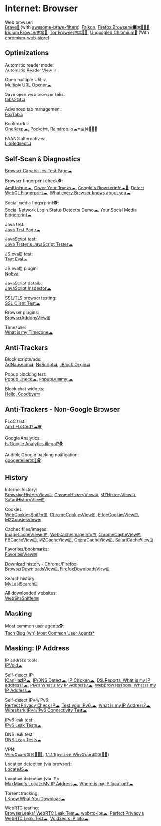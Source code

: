 # Internet: Browser

Web browser:  
[Brave🧛](https://brave.com/) (with [awesome-brave-filters](https://github.com/astariul/awesome-brave-filters)),
[Falkon](https://www.falkon.org/),
[Firefox Browser⊞■⌘🐧🍎🤖](https://www.mozilla.org/en-US/firefox/new/),
[Iridium Browser⊞⌘🐧](https://iridiumbrowser.de/),
[Tor Browser⊞⌘🐧🤖](https://www.torproject.org/),
[Ungoogled Chromium🧛](https://ungoogled-software.github.io/) (With [chromium-web-store](https://github.com/NeverDecaf/chromium-web-store))

## Optimizations

Automatic reader mode:  
[Automatic Reader View⇉](https://addons.mozilla.org/en-US/firefox/addon/automatic-reader-view/)

Open multiple URLs:  
[Multiple URL Opener☁](https://www.websiteplanet.com/webtools/multiple-url/)

Save open web browser tabs:  
[tabs2txt⇉](https://addons.mozilla.org/en-US/firefox/addon/tabs2txt/)

Advanced tab management:  
[FoxTab⇉](https://www.foxtab.com/)

Bookmarks:  
[OneKeep☁](https://onekeep.com/),
[Pocket⇉](https://getpocket.com/),
[Raindrop.io☁⇉⊞⌘🐧🍎🤖](https://raindrop.io/)

FAANG alternatives:  
[LibRedirect⇉](https://libredirect.github.io/)

## Self-Scan & Diagnostics

[Browser Capabilities Test Page☁](https://www.cyscape.com/showbrow.asp)

Browser fingerprint check🕵️:  
[AmIUnique☁](https://amiunique.org/),
[Cover Your Tracks☁](https://coveryourtracks.eff.org/),
[Google's Browserinfo☁🧛](https://toolbox.googleapps.com/apps/browserinfo/),
[Detect WebGL Fingerprint☁](https://webbrowsertools.com/webgl-fingerprint/),
[What every Browser knows about you☁](https://webkay.robinlinus.com/)

Social media fingerprint🕵️:  
[Social Network Login Status Detector Demo☁](https://www.tomanthony.co.uk/tools/detect-social-network-logins/),
[Your Social Media Fingerprint☁](https://robinlinus.github.io/socialmedia-leak/)

Java test:  
[Java Test Page☁](https://www.math.uh.edu/mathonline/JavaTest/JavaTestPage.htm)

JavaScript test:  
[Java Tester's JavaScript Tester☁](https://javatester.org/javascript.html)

JS eval() test:  
[Test Eval☁](https://webbrowsertools.com/test-eval/)

JS eval() plugin:  
[NoEval](https://mybrowseraddon.com/noeval.html)

JavaScript details:  
[JavaScript Inspector☁](https://webbrowsertools.com/javascript/)

SSL/TLS browser testing:  
[SSL Client Test☁](https://clienttest.ssllabs.com:8443/ssltest/viewMyClient.html)

Browser plugins:  
[BrowserAddonsView⊞](https://www.nirsoft.net/utils/web_browser_addons_view.html)

Timezone:  
[What is my Timezone☁](https://webbrowsertools.com/timezone/)

## Anti-Trackers

Block scripts/ads:  
[AdNauseam⇉](https://adnauseam.io/),
[NoScript⇉](https://noscript.net/),
[uBlock Origin⇉](https://github.com/gorhill/uBlock/)

Popup blocking test:  
[Popup Check☁](https://www.popupcheck.com/#test-popup-blocker),
[PopupDummy!☁](https://www.dummysoftware.com/popupdummy_testpage.html)

Block chat widgets:  
[Hello, Goodbye⇉](https://hellogoodbye.app/)

## Anti-Trackers - Non-Google Browser

FLoC test:  
[Am I FLoCed?☁🕵️](https://amifloced.org/)

Google Analytics:  
[Is Google Analytics illegal?🕵️](https://isgoogleanalyticsillegal.com/)

Audible Google tracking notification:  
[googerteller⌘🐧🕵️](https://github.com/berthubert/googerteller)

## History

Internet history:  
[BrowsingHistoryView⊞](https://www.nirsoft.net/utils/browsing_history_view.html),
[ChromeHistoryView⊞](https://www.nirsoft.net/utils/chrome_history_view.html),
[MZHistoryView⊞](https://www.nirsoft.net/utils/mozilla_history_view.html),
[SafariHistoryView⊞](https://www.nirsoft.net/utils/safari_history_view.html)

Cookies:  
[WebCookiesSniffer⊞](https://www.nirsoft.net/utils/web_cookies_sniffer.html),
[ChromeCookiesView⊞](https://www.nirsoft.net/utils/chrome_cookies_view.html),
[EdgeCookiesView⊞](https://www.nirsoft.net/utils/edge_cookies_view.html),
[MZCookiesView⊞](https://www.nirsoft.net/utils/mzcv.html)

Cached files/images:  
[ImageCacheViewer⊞](https://www.nirsoft.net/utils/image_cache_viewer.html),
[WebCacheImageInfo⊞](https://www.nirsoft.net/utils/web_cache_image_info.html),
[ChromeCacheView⊞](https://www.nirsoft.net/utils/chrome_cache_view.html),
[FBCacheView⊞](https://www.nirsoft.net/utils/facebook_cache_viewer.html),
[MZCacheView⊞](https://www.nirsoft.net/utils/mozilla_cache_viewer.html),
[OperaCacheView⊞](https://www.nirsoft.net/utils/opera_cache_view.html),
[SafariCacheView⊞](https://www.nirsoft.net/utils/safari_cache_view.html)

Favorites/bookmarks:  
[FavoritesView⊞](https://www.nirsoft.net/utils/faview.html)

Download history - Chrome/Firefox:  
[BrowserDownloadsView⊞](https://www.nirsoft.net/utils/web_browser_downloads_view.html),
[FirefoxDownloadsView⊞](https://www.nirsoft.net/utils/firefox_downloads_view.html)

Search history:  
[MyLastSearch⊞](https://www.nirsoft.net/utils/my_last_search.html)

All downloaded websites:  
[WebSiteSniffer⊞](https://www.nirsoft.net/utils/web_site_sniffer.html)

## Masking

Most common user agents🕵️:  
[Tech Blog (wh) Most Common User Agents*](https://techblog.willshouse.com/2012/01/03/most-common-user-agents/)

## Masking: IP Address

IP address tools:  
[IPVoid☁](https://www.ipvoid.com/)

Self-detect IP:  
[ICanHazIP☁](https://icanhazip.com/),
[IP/DNS Detect☁](https://ipleak.net/),
[IP Chicken☁](https://ipchicken.com/),
[DSLReports' What is my IP address?☁](http://www.dslreports.com/whatismyip),
[PIA's What's My IP Address?☁](https://www.privateinternetaccess.com/what-is-my-ip),
[WebBrowserTools' What is my IP Address☁](https://webbrowsertools.com/ip-address/)

Self-detect IPv4/IPv6:  
[Perfect Privacy Check IP☁](https://www.perfect-privacy.com/en/tests/check-ip),
[Test your IPv6.☁](https://test-ipv6.com/),
[What is my IP Address?☁](https://whatismyv6.com/),
[Wireshark IPv4/IPv6 Connectivity Test☁](https://www.wireshark.org/tools/v46status.html)

IPv6 leak test:  
[IPv6 Leak Tests☁](https://ipv6leak.com/)

DNS leak test:  
[DNS Leak Tests☁](https://dnsleak.com/)

VPN:  
[WireGuard⊞⌘🐧🍎🤖](https://www.wireguard.com/),
[1.1.1.1(built on WireGuard⊞⌘🍎🤖)](https://cloudflarewarp.com/)

Location detection (via browser):  
[LocateJS☁](https://iknowwhatyoudownload.com/)

Location detection (via IP):  
[MaxMind's Locate My IP Address☁](https://www.maxmind.com/en/locate-my-ip-address),
[Where is my IP location?☁](https://www.iplocation.net/)

Torrent tracking:  
[I Know What You Download☁](https://iknowwhatyoudownload.com/)

WebRTC testing:  
[BrowserLeaks' WebRTC Leak Test☁](https://browserleaks.com/webrtc),
[webrtc-ips☁](https://diafygi.github.io/webrtc-ips/),
[Perfect Privacy's WebRTC Leak Test☁](https://www.perfect-privacy.com/en/tests/webrtc-leaktest),
[VoidSec's IP Info☁](https://ip.voidsec.com/)
